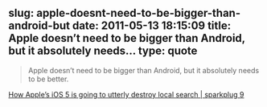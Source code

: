 slug: apple-doesnt-need-to-be-bigger-than-android-but
date: 2011-05-13 18:15:09
title: Apple doesn’t need to be bigger than Android, but it absolutely needs...
type: quote
---

> Apple doesn’t need to be bigger than Android, but it absolutely needs to be better.

[How Apple’s iOS 5 is going to utterly destroy local search | sparkplug 9](http://sparkplug9.com/how-apples-ios-5-is-going-to-utterly-reinvent-local-mobile-search/)
